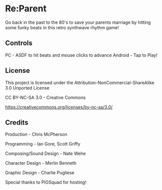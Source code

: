 # Re:Parent

Go back in the past to the 80's to save your parents marriage by hitting some funky beats in this retro
synthwave rhythm game!

## Controls

PC - ASDF to hit beats and mouse clicks to advance
Android - Tap to Play!

## License

This project is licensed under the Attribution-NonCommercial-ShareAlike 3.0 Unported License

CC BY-NC-SA 3.0 - Creative Commons

https://creativecommons.org/licenses/by-nc-sa/3.0/

## Credits

Production - Chris McPherson

Programming - Ian Gore, Scott Griffy

Composing/Sound Design - Nate Wehe

Character Design - Merlin Benneth

Graphic Design - Charlie Pugliese

Special thanks to PIGSquad for hosting!
